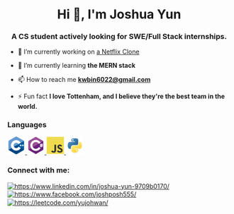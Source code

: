 <h1 align="center">Hi 👋, I'm Joshua Yun</h1>
<h3 align="center">A CS student actively looking for SWE/Full Stack internships.</h3>

- 🔭 I’m currently working on [a Netflix Clone](https://github.com/fizzyjosh555/yourflix)

- 🌱 I’m currently learning **the MERN stack**

- 📫 How to reach me **kwbin6022@gmail.com**

- ⚡ Fun fact **I love Tottenham, and I believe they're the best team in the world.**

<div>
<h3 align="left">Languages</h3>
<p align="left"> <a href="https://www.w3schools.com/cpp/" target="_blank"> <img src="https://raw.githubusercontent.com/devicons/devicon/master/icons/cplusplus/cplusplus-original.svg" alt="cplusplus" width="40" height="40"/> </a> <a href="https://www.w3schools.com/cs/" target="_blank"> <img src="https://raw.githubusercontent.com/devicons/devicon/master/icons/csharp/csharp-original.svg" alt="csharp" width="40" height="40"/> </a> <a href="https://developer.mozilla.org/en-US/docs/Web/JavaScript" target="_blank"> <img src="https://raw.githubusercontent.com/devicons/devicon/master/icons/javascript/javascript-original.svg" alt="javascript" width="40" height="40"/> </a> <a href="https://www.python.org" target="_blank"> <img src="https://raw.githubusercontent.com/devicons/devicon/master/icons/python/python-original.svg" alt="python" width="40" height="40"/> </a> 
</div>

<h3 align="left">Connect with me:</h3>
<a href="https://linkedin.com/in/https://www.linkedin.com/in/joshua-yun-9709b0170/" target="blank"><img align="center" src="https://upload.wikimedia.org/wikipedia/commons/thumb/e/e9/Linkedin_icon.svg/1200px-Linkedin_icon.svg.png" alt="https://www.linkedin.com/in/joshua-yun-9709b0170/" height="37" width="40" /></a>
<a href="https://fb.com/https://www.facebook.com/joshposh555/" target="blank"><img align="center" src="https://i.pinimg.com/originals/b3/26/b5/b326b5f8d23cd1e0f18df4c9265416f7.png" alt="https://www.facebook.com/joshposh555/" height="53" width="53" /></a>
<a href="https://www.leetcode.com/https://leetcode.com/yujohwan/" target="blank"><img align="center" src="https://assets.leetcode.com/static_assets/public/images/LeetCode_logo.png" alt="https://leetcode.com/yujohwan/" height="40" width="45" /></a>
</p>
